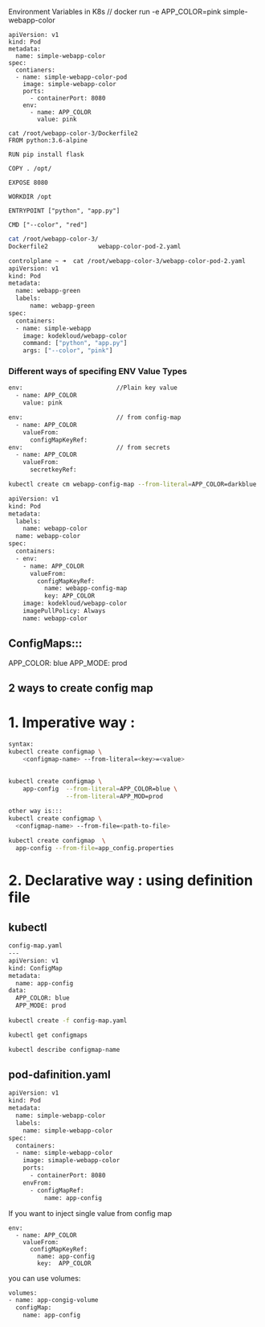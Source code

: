 Environment Variables in K8s // docker run -e APP_COLOR=pink simple-webapp-color
```docker
apiVersion: v1
kind: Pod
metadata:
  name: simple-webapp-color
spec:
  contianers:
  - name: simple-webapp-color-pod
    image: simple-webapp-color
    ports:
      - containerPort: 8080
    env:
      - name: APP_COLOR
        value: pink
```

```docker
cat /root/webapp-color-3/Dockerfile2 
FROM python:3.6-alpine

RUN pip install flask

COPY . /opt/

EXPOSE 8080

WORKDIR /opt

ENTRYPOINT ["python", "app.py"]

CMD ["--color", "red"]
```
```bash
cat /root/webapp-color-3/
Dockerfile2              webapp-color-pod-2.yaml  

controlplane ~ ➜  cat /root/webapp-color-3/webapp-color-pod-2.yaml 
apiVersion: v1 
kind: Pod 
metadata:
  name: webapp-green
  labels:
      name: webapp-green 
spec:
  containers:
  - name: simple-webapp
    image: kodekloud/webapp-color
    command: ["python", "app.py"]
    args: ["--color", "pink"]
```



### Different ways of specifing ENV Value Types
```bash
env:                          //Plain key value
  - name: APP_COLOR
    value: pink

env:                          // from config-map
  - name: APP_COLOR
    valueFrom:
      configMapKeyRef:
env:                          // from secrets
  - name: APP_COLOR
    valueFrom:
      secretkeyRef:
```
```bash
kubectl create cm webapp-config-map --from-literal=APP_COLOR=darkblue

apiVersion: v1
kind: Pod
metadata:
  labels:
    name: webapp-color
  name: webapp-color
spec:
  containers:
  - env:
    - name: APP_COLOR
      valueFrom:
        configMapKeyRef:
          name: webapp-config-map
          key: APP_COLOR
    image: kodekloud/webapp-color
    imagePullPolicy: Always
    name: webapp-color
```

## ConfigMaps:::

APP_COLOR: blue
APP_MODE: prod


## 2 ways to create config map

# 1. Imperative way : 
```bash
syntax:
kubectl create configmap \
    <configmap-name> --from-literal=<key>=<value>
    
    
kubectl create configmap \
    app-config  --from-literal=APP_COLOR=blue \
                --from-literal=APP_MOD=prod

other way is:::
kubectl create configmap \
  <configmap-name> --from-file=<path-to-file>
  
kubectl create configmap  \
  app-config --from-file=app_config.properties
```

# 2. Declarative way : using definition file
## kubectl 
```bash
config-map.yaml
---
apiVersion: v1
kind: ConfigMap
metadata:
  name: app-config
data:
  APP_COLOR: blue
  APP_MODE: prod
  
kubectl create -f config-map.yaml

kubectl get configmaps

kubectl describe configmap-name

```
## pod-dafinition.yaml
```bash
apiVersion: v1
kind: Pod
metadata:
  name: simple-webapp-color
  labels:
    name: simple-webapp-color
spec:
  containers:
  - name: simple-webapp-color
    image: simaple-webapp-color
    ports:
      - containerPort: 8080
    envFrom:
      - configMapRef:
          name: app-config

```

If you want to inject single value from config map
```bassh
env:
  - name: APP_COLOR
    valueFrom:
      configMapKeyRef:
        name: app-config
        key:  APP_COLOR
```
you can use volumes:

```bash
volumes:
- name: app-congig-volume
  configMap:
    name: app-config
```
